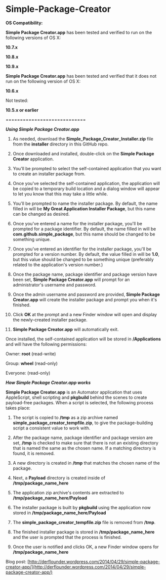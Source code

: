 Simple-Package-Creator
============================

**OS Compatibility:**

**Simple Package Creator.app** has been tested and verified to run on the following versions of OS X:

**10.7.x**

**10.8.x**

**10.9.x**


**Simple Package Creator.app** has been tested and verified that it does not run on the following version of OS X:

**10.6.x**


Not tested:

**10.5.x or earlier**

============================

***Using Simple Package Creator.app***

1. As needed, download the **Simple_Package_Creator_Installer.zip** file from the **installer** directory in this GitHub repo.

2. Once downloaded and installed, double-click on the **Simple Package Creator** application.

3. You'll be prompted to select the self-contained application that you want to create an installer package from.

4. Once you've selected the self-contained application, the application will be copied to a temporary build location and a dialog window will appear to let you know that this may take a little while.

5. You'll be prompted to name the installer package. By default, the name filled in will be **My Great Application Installer Package**, but this name can be changed as desired.

6. Once you've entered a name for the installer package, you'll be prompted for a package identifier. By default, the name filled in will be **com.github.simple_package**, but this name should be changed to be something unique.

7. Once you've entered an identifier for the installer package, you'll be prompted for a version number. By default, the value filled in will be **1.0**, but this value should be changed to be something unique (preferably related to the application's version number.)

8. Once the package name, package identifier and package version have been set, **Simple Package Creator.app** will prompt for an administrator's username and password.

9. Once the admin username and password are provided, **Simple Package Creator.app** will create the installer package and prompt you when it's finished.

10. Click **OK** at the prompt and a new Finder window will open and display the newly-created installer package.

11. **Simple Package Creator.app** will automatically exit.


Once installed, the self-contained application will be stored in **/Applications** and will have the following permissions:

Owner: **root** (read-write)

Group: **wheel** (read-only)

Everyone: (read-only)


***How Simple Package Creator.app works***


**Simple Package Creator.app** is an Automator application that uses AppleScript, shell scripting and **pkgbuild** behind the scenes to create payload-free packages. When a script is selected, the following process takes place:

1. The script is copied to **/tmp** as a zip archive named **simple_package_creator_tempfile.zip**, to give the package-building script a consistent value to work with.

2. After the package name, package identifier and package version are set, **/tmp** is checked to make sure that there is not an existing directory that is named the same as the chosen name. If a matching directory is found, it is removed.

3. A new directory is created in **/tmp** that matches the chosen name of the package.

4. Next, a **Payload** directory is created inside of **/tmp/package_name_here**

5. The application zip archive's contents are extracted to **/tmp/package_name_here/Payload**

6. The installer package is built by **pkgbuild** using the application now stored in **/tmp/package_name_here/Payload**

7. The **simple_package_creator_tempfile.zip** file is removed from **/tmp**.

8. The finished installer package is stored in **/tmp/package_name_here** and the user is prompted that the process is finished.

9. Once the user is notified and clicks OK, a new Finder window opens for **/tmp/package_name_here**


Blog post: [http://derflounder.wordpress.com/2014/04/29/simple-package-creator-app/](http://derflounder.wordpress.com/2014/04/29/simple-package-creator-app/)
